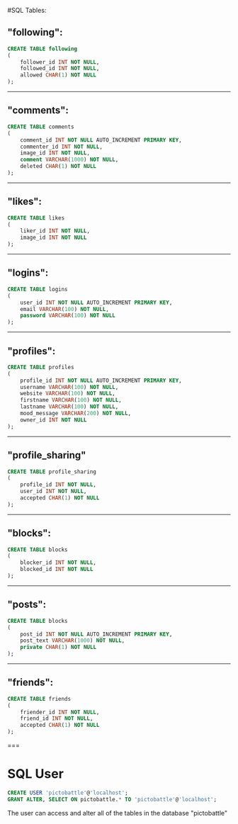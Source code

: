 #SQL Tables:

##	"following":

```sql
CREATE TABLE following
(
	follower_id INT NOT NULL,
	followed_id INT NOT NULL,
	allowed CHAR(1) NOT NULL
);
```

---
##	"comments":

```sql
CREATE TABLE comments
(
	comment_id INT NOT NULL AUTO_INCREMENT PRIMARY KEY,
	commenter_id INT NOT NULL,
	image_id INT NOT NULL,
	comment VARCHAR(1000) NOT NULL,
	deleted CHAR(1) NOT NULL
);
```

---
##	"likes":

```sql
CREATE TABLE likes
(
	liker_id INT NOT NULL,
	image_id INT NOT NULL
);
```

---
##	"logins":

```sql
CREATE TABLE logins
(
	user_id INT NOT NULL AUTO_INCREMENT PRIMARY KEY,
	email VARCHAR(100) NOT NULL,
	password VARCHAR(100) NOT NULL
);
```

---
##	"profiles":

```sql
CREATE TABLE profiles
(
	profile_id INT NOT NULL AUTO_INCREMENT PRIMARY KEY,
	username VARCHAR(100) NOT NULL,
	website VARCHAR(100) NOT NULL,
	firstname VARCHAR(100) NOT NULL,
	lastname VARCHAR(100) NOT NULL,
	mood_message VARCHAR(200) NOT NULL,
	owner_id INT NOT NULL
);
```

---
##	"profile_sharing"

```sql
CREATE TABLE profile_sharing
(
	profile_id INT NOT NULL,
	user_id INT NOT NULL,
	accepted CHAR(1) NOT NULL
);
```

---
## "blocks":

```sql
CREATE TABLE blocks
(
	blocker_id INT NOT NULL,
	blocked_id INT NOT NULL
);
```

---
## "posts":

```sql
CREATE TABLE blocks
(
	post_id INT NOT NULL AUTO_INCREMENT PRIMARY KEY,
	post_text VARCHAR(1000) NOT NULL,
	private CHAR(1) NOT NULL
);
```

---
## "friends":

```sql
CREATE TABLE friends
(
	friender_id INT NOT NULL,
	friend_id INT NOT NULL,
	accepted CHAR(1) NOT NULL
);
```

===
# SQL User

```sql
CREATE USER 'pictobattle'@'localhost';
GRANT ALTER, SELECT ON pictobattle.* TO 'pictobattle'@'localhost';
```
The user can access and alter all of the tables in the database "pictobattle"
